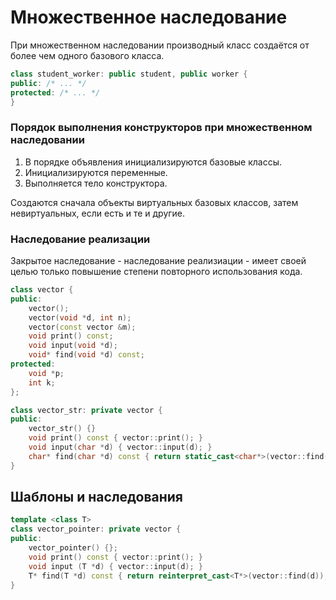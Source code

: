 # Множественное наследование

При множественном наследовании производный класс создаётся от более чем одного базового класса.

```cpp
class student_worker: public student, public worker {
public: /* ... */
protected: /* ... */
} 
```

### Порядок выполнения конструкторов при множественном наследовании

1. В порядке объявления инициализируются базовые классы.
2. Инициализируются переменные.
3. Выполняется тело конструктора.


Создаются сначала объекты виртуальных базовых классов, затем невиртуальных, если есть и те и другие.

### Наследование реализации

Закрытое наследование - наследование реализиации - имеет своей целью только повышение степени повторного использования кода.

```cpp
class vector {
public:
	vector();
	vector(void *d, int n);
	vector(const vector &m);
	void print() const;
	void input(void *d);
	void* find(void *d) const;
protected:
	void *p;
	int k;
};

class vector_str: private vector {
public:
	vector_str() {}
	void print() const { vector::print(); }
	void input(char *d) { vector::input(d); }
	char* find(char *d) const { return static_cast<char*>(vector::find(d)); }
}
```

## Шаблоны и наследования

```cpp
template <class T>
class vector_pointer: private vector {
public:
	vector_pointer() {};
	void print() const { vector::print(); }
	void input (T *d) { vector::input(d); }
	T* find(T *d) const { return reinterpret_cast<T*>(vector::find(d)); }
}
```
